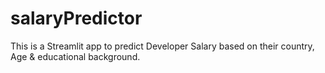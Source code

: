 # salaryPredictor
This is a Streamlit app to predict Developer Salary based on their country, Age &amp; educational background.
